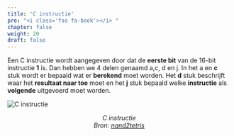 ```yaml
---
title: 'C instructie'
pre: "<i class='fas fa-book'></i> "
chapter: false
weight: 20
draft: false
---
```


Een C instructie wordt aangegeven door dat de **eerste bit** van de 16-bit instructie **1** is. Dan hebben we 4 delen genaamd a,c, d en j. In het a en **c** stuk wordt er bepaald wat er **berekend** moet worden. Het **d** stuk beschrijft waar het **resultaat naar toe** moet en het **j** stuk bepaald welke **instructie** als **volgende** uitgevoerd moet worden. 

![C instructie](/images/C_instruction.png)
<div class="image_courtesy">
  C instructie </br>
  Bron: 
   <a href="https://b1391bd6-da3d-477d-8c01-38cdf774495a.filesusr.com/ugd/44046b_b2cad2eea33847869b86c541683551a7.pdf" target="_blank">nand2tetris</a>
</div>

<style>
  div.image_courtesy {
    text-align: center;
    font-size: 100%;
    font-style: italic;
  }
</style>